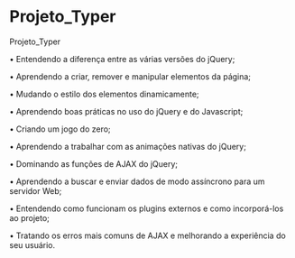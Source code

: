# Projeto_Typer
Projeto_Typer

• Entendendo a diferença entre as várias versões do jQuery;

• Aprendendo a criar, remover e manipular elementos da página;

• Mudando o estilo dos elementos dinamicamente;

• Aprendendo boas práticas no uso do jQuery e do Javascript;

• Criando um jogo do zero;

• Aprendendo a trabalhar com as animações nativas do jQuery;

• Dominando as funções de AJAX do jQuery;

• Aprendendo a buscar e enviar dados de modo assíncrono para um servidor Web;

• Entendendo como funcionam os plugins externos e como incorporá-los ao projeto;

• Tratando os erros mais comuns de AJAX e melhorando a experiência do seu usuário.

